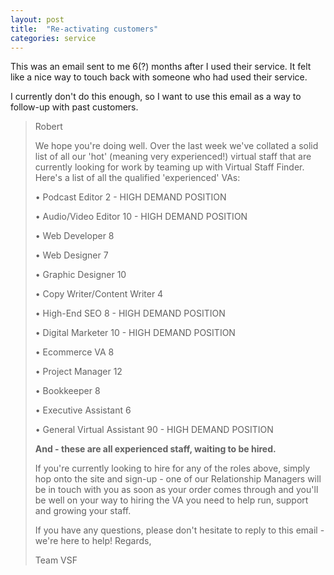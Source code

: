 ```yaml
---
layout: post
title:  "Re-activating customers"
categories: service
---
```


This was an email sent to me 6(?) months after I used their service. It felt like a nice way to touch back with someone who had used their service. 

I currently don't do this enough, so I want to use this email as a way to follow-up with past customers. 

> Robert
> 
> We hope you're doing well. Over the last week we've collated a solid list of all our 'hot' (meaning very experienced!) virtual staff that are currently looking for work by teaming up with Virtual Staff Finder.
Here's a list of all the qualified 'experienced' VAs:
> 
> •	Podcast Editor 2 - HIGH DEMAND POSITION
>
> •	Audio/Video Editor 10 - HIGH DEMAND POSITION
>
> •	Web Developer 8
>
> •	Web Designer 7
>
> •	Graphic Designer 10
>
> •	Copy Writer/Content Writer 4
> 
> •	High-End SEO 8 - HIGH DEMAND POSITION
>
> •	Digital Marketer 10 - HIGH DEMAND POSITION
>
> •	Ecommerce VA 8
> 
> •	Project Manager 12
> 
> •	Bookkeeper 8
> 
> •	Executive Assistant 6
>
> •	General Virtual Assistant 90 - HIGH DEMAND POSITION
>
> **And - these are all experienced staff, waiting to be hired.**
> 
> If you're currently looking to hire for any of the roles above, simply hop onto the site and sign-up - one of our Relationship Managers will be in touch with you as soon as your order comes through and you'll be well on your way to hiring the VA you need to help run, support and growing your staff.
>
> If you have any questions, please don't hesitate to reply to this email - we're here to help!
Regards,
> 
> Team VSF